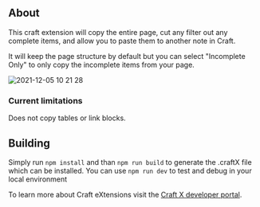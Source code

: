 ## About
This craft extension will copy the entire page, cut any filter out any complete items, and allow you to paste them to another note in Craft.

It will keep the page structure by default but you can select "Incomplete Only" to only copy the incomplete items from your page.

![2021-12-05 10 21 28](https://user-images.githubusercontent.com/5083430/144758628-479c1a77-fdf7-4224-af93-de3727d5d777.gif)


### Current limitations
Does not copy tables or link blocks.

## Building

Simply run `npm install` and than `npm run build` to generate the .craftX file which can be installed.
You can use `npm run dev` to test and debug in your local environment

To learn more about Craft eXtensions visit the [Craft X developer portal](https://developer.craft.do).
